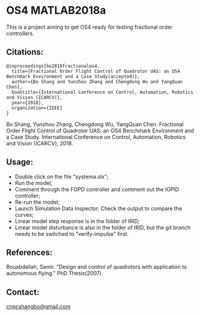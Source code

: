 # OS4 MATLAB2018a


This is a project aiming to get OS4 ready for testing fractional order controllers.



## Citations:
```
@inproceedings{bo2018fractionalos4,
  title={Fractional Order Flight Control of Quadrotor UAS: an OS4 Benchmark Environment and a Case Study(accepted)},
  author={Bo Shang and Yunzhou Zhang and Chengdong Wu and YangQuan Chen},
  booktitle={International Conference on Control, Automation, Robotics and Vision (ICARCV)},
  year={2018},
  organization={IEEE}
}
```
Bo Shang, Yunzhou Zhang, Chengdong Wu, YangQuan Chen. Fractional Order Flight Control of Quadrotor UAS: an OS4 Benchmark Environment and a Case Study. International Conference on Control, Automation, Robotics and Vision (ICARCV), 2018.

## Usage:
* Double click on the file "systema.slx";
* Run the model;
* Comment through the FOPD controller and comment out the IOPID controller;
* Re-run the model;
* Launch Simulation Data Inspector. Check the output to compare the curves;
* Linear model step response is in the folder of IRID;
* Linear model disturbance is also in the folder of IRID, but the git branch needs to be switched to "verify-impulse" first.

## References:
Bouabdallah, Samir. "Design and control of quadrotors with application to autonomous flying." PhD Thesis(2007).



## Contact:

cnpcshangbo@gmail.com
